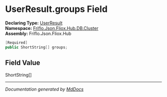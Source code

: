 ﻿<!--  
  <auto-generated>   
    The contents of this file were generated by a tool.  
    Changes to this file may be list if the file is regenerated  
  </auto-generated>   
-->

# UserResult.groups Field

**Declaring Type:** [UserResult](../index.md)  
**Namespace:** [Friflo.Json.Fliox.Hub.DB.Cluster](../../index.md)  
**Assembly:** Friflo.Json.Fliox.Hub

```csharp
[Required]
public ShortString[] groups;
```

## Field Value

ShortString\[\]

___

*Documentation generated by [MdDocs](https://github.com/ap0llo/mddocs)*
